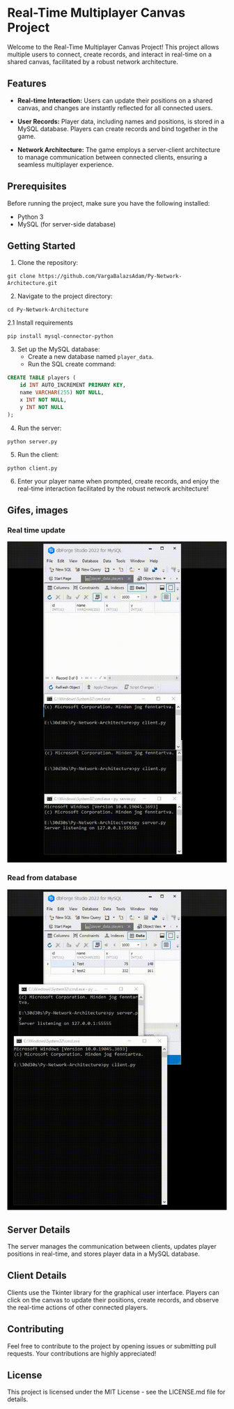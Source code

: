 # Real-Time Multiplayer Canvas Project

Welcome to the Real-Time Multiplayer Canvas Project! This project allows multiple users to connect, create records, and interact in real-time on a shared canvas, facilitated by a robust network architecture.

## Features

- **Real-time Interaction:** Users can update their positions on a shared canvas, and changes are instantly reflected for all connected users.

- **User Records:** Player data, including names and positions, is stored in a MySQL database. Players can create records and bind together in the game.

- **Network Architecture:** The game employs a server-client architecture to manage communication between connected clients, ensuring a seamless multiplayer experience.

## Prerequisites

Before running the project, make sure you have the following installed:

- Python 3
- MySQL (for server-side database)

## Getting Started

1. Clone the repository:

```
git clone https://github.com/VargaBalazsAdam/Py-Network-Architecture.git
```

2. Navigate to the project directory:
```
cd Py-Network-Architecture
```
2.1 Install requirements
```
pip install mysql-connector-python
```
3. Set up the MySQL database:
    - Create a new database named `player_data`.
    - Run the SQL create command:
```sql
CREATE TABLE players (
    id INT AUTO_INCREMENT PRIMARY KEY,
    name VARCHAR(255) NOT NULL,
    x INT NOT NULL,
    y INT NOT NULL
);
```
4. Run the server:
```
python server.py
```
5. Run the client:
```
python client.py
```
6. Enter your player name when prompted, create records, and enjoy the real-time interaction facilitated by the robust network architecture!

## Gifes, images
### Real time update
![Real time update](https://github.com/VargaBalazsAdam/Py-Network-Architecture/blob/main/gif1.gif)
### Read from database
![Read from database](https://github.com/VargaBalazsAdam/Py-Network-Architecture/blob/main/gif2.gif)

## Server Details

The server manages the communication between clients, updates player positions in real-time, and stores player data in a MySQL database.

## Client Details

Clients use the Tkinter library for the graphical user interface. Players can click on the canvas to update their positions, create records, and observe the real-time actions of other connected players.

## Contributing

Feel free to contribute to the project by opening issues or submitting pull requests. Your contributions are highly appreciated!

## License

This project is licensed under the MIT License - see the LICENSE.md file for details.
